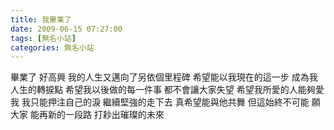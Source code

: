 ```yaml
---
title: 我畢業了
date: 2009-06-15 07:27:00
tags: [無名小站]
categories: 無名小站
---
```


畢業了
好高興
我的人生又邁向了另依個里程碑
希望能以我現在的這一步
成為我人生的轉捩點
希望我以後做的每一件事
都不會讓大家失望
希望我所愛的人能夠愛我
我只能押注自己的淚
繼續堅強的走下去
真希望能與他共舞
但這始終不可能
願大家
能再新的一段路
打耖出璀璨的未來